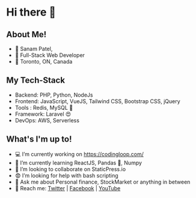 # Hi there 👋

## About Me!
- :man: Sanam Patel, 
- :billed_cap: Full-Stack Web Developer
- :round_pushpin: Toronto, ON, Canada

## My Tech-Stack

- Backend: PHP, Python, NodeJs
- Frontend: JavaScript, VueJS, Tailwind CSS, Bootstrap CSS, jQuery
- Tools : Redis, MySQL :toolbox:
- Framework: Laravel :heart_eyes:
- DevOps: AWS, Serverless
 
## What's I'm up to!

- :computer:  I’m currently working on https://codingloop.com/
- :book:  I’m currently learning ReactJS, Pandas :panda_face:, Numpy
- :raising_hand:  I’m looking to collaborate on StaticPress.io
- :fearful:  I’m looking for help with bash scripting
- :money_with_wings:  Ask me about Personal finance, StockMarket or anything in between
- :postbox:  Reach me: [Twitter](https://twitter.com/patelsanam) |  [Facebook](https://facebook.com/patelsanam) | [YouTube](https://www.youtube.com/channel/UCREDfputg8MPOVZdtbLxa3A)
